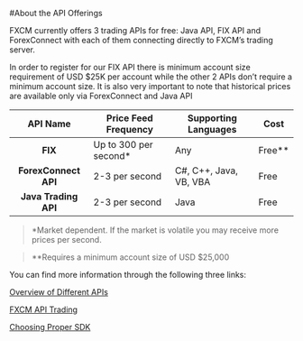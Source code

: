 #About the API Offerings

FXCM currently offers 3 trading APIs for free:  Java API, FIX API and ForexConnect with each of them connecting directly to FXCM’s trading server.
 
In order to register for our FIX API there is minimum account size requirement of USD $25K per account while the other 2 APIs don’t require a minimum account size. It is also very important to note that historical prices are available only via ForexConnect and Java API

|API Name|Price Feed Frequency|Supporting Languages|Cost|
|:---:|---|---|---|
|**FIX**|Up to 300 per second*|Any|Free**|
|**ForexConnect API**|2-3 per second|C#, C++, Java, VB, VBA|Free|
|**Java Trading API**|2-3 per second|Java|Free|


>*Market dependent. If the market is volatile you may receive more prices per second.

>**Requires a minimum account size of USD $25,000


You can find more information through the following three links:

[Overview of Different APIs](https://www.fxcm.com/uk/services/api-trading/)

[FXCM API Trading](https://www.fxcm.com/services/api-trading/)

[Choosing Proper SDK](http://fxcodebase.com/wiki/index.php/Choosing_Proper_SDK)
